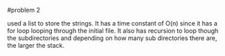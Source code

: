 #problem 2


used a list to store the strings. It has a time constant of O(n) since it has a for loop looping through the initial file. It also has recursion to loop though the subdirectories and depending on how many sub directories there are, the larger the stack.
